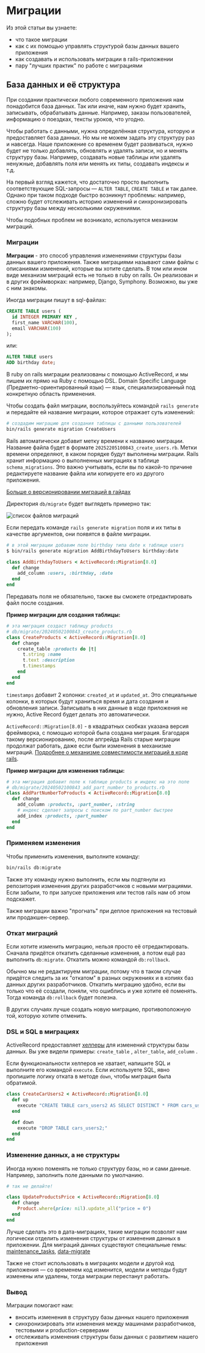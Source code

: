 # Миграции

Из этой статьи вы узнаете:
- что такое миграции
- как с их помощью управлять структурой базы данных вашего приложения
- как создавать и использовать миграции в rails-приложении
- пару "лучших практик" по работе с миграциями

## База данных и её структура

При создании практически любого современного приложения нам понадобится база данных. Так или иначе, нам нужно будет хранить, записывать, обрабатывать данные. Например, заказы пользователей, информацию о поездках, тексты уроков, что угодно.

Чтобы работать с данными, нужна определённая структура, которую и предоставляет база данных. Но мы не можем задать эту структуру раз и навсегда. Наше приложение со временем будет развиваться, нужно будет не только добавлять, обновлять и удалять записи, но и менять структуру базы. Например, создавать новые таблицы или удалять ненужные, добавлять поля или менять их типы, создавать индексы и т.д.

На первый взгляд кажется, что достаточно просто выполнить соответствующие SQL-запросы — `ALTER TABLE`, `CREATE TABLE` и так далее. Однако при таком подходе быстро возникнут проблемы: например, сложно будет отслеживать историю изменений и синхронизировать структуру базы между несколькими окружениями.

Чтобы подобных проблем не возникало, используется механизм миграций.

### Миграции

**Миграции** - это способ управления изменениями структуры базы данных вашего приложения. Также миграциями называют сами файлы с описаниями изменений, которые вы хотите сделать. В том или ином виде механизм миграций есть не только в ruby on rails. Он реализован и в других фреймворках: например, Django, Symphony. Возможно, вы уже с ним знакомы.

Иногда миграции пишут в sql-файлах:

```sql
CREATE TABLE users (
  id INTEGER PRIMARY KEY ,
  first_name VARCHAR(100),
  email VARCHAR(100)
);
```

или:

```sql
ALTER TABLE users
ADD birthday date; 
```

В ruby on rails миграции реализованы с помощью ActiveRecord, и мы пишем их прямо на Ruby с помощью DSL. Domain Specific Language (Предметно-ориентированный язык) — язык, специализированный под конкретную область применения.

Чтобы создать файл миграции, воспользуйтесь командой `rails generate` и передайте ей название миграции, которое отражает суть изменений:

```bash
# создадим миграцию для создания таблицы с данными пользователей
bin/rails generate migration CreateUsers
```

Rails автоматически добавит метку времени к названию миграции. Название файла будет в формате `20252205100843_create_users.rb`. Метки времени определяют, в каком порядке будут выполнены миграции. Rails хранит информацию о выполненных миграциях в таблице `schema_migrations`. Это важно учитывать, если вы по какой-то причине редактируете название файла или копируете его из другого приложения.   

[Больше о версионировании миграций в гайдах](https://guides.rubyonrails.org/active_record_migrations.html#rails-migration-version-control)

Директория `db/migrate` будет выглядеть примерно так:  

![список файлов миграций](./images/image.png)

Если передать команде `rails generate migration` поля и их типы в качестве аргументов, они появятся в файле миграции.

```bash
# в этой миграции добавим поле birthday типа date к таблице users
$ bin/rails generate migration AddBirthdayToUsers birthday:date
```

```ruby
class AddBirthdayToUsers < ActiveRecord::Migration[8.0]
  def change
    add_column :users, :birthday, :date
  end
end
```

Передавать поля не обязательно, также вы сможете отредактировать файл после создания.  

**Пример миграции для создания таблицы:**

```ruby
# эта миграция создаст таблицу products
# db/migrate/20240502100843_create_products.rb
class CreateProducts < ActiveRecord::Migration[8.0]
  def change
    create_table :products do |t|
      t.string :name
      t.text :description
      t.timestamps
    end
  end
end
```

`timestamps` добавит 2 колонки: `created_at` и `updated_at`. Это специальные колонки, в которых будут храниться время и дата создания и обновления записи. Записывать в них данные в коде приложения не нужно, Active Record будет делать это автоматически.

`ActiveRecord::Migration[8.0]` - в квадратных скобках указана версия фреймворка,  с помощью которой была создана миграция. Бгагодаря такому версионированию, после апгрейда Rails старые миграции продолжат работать, даже если были изменения в механизме миграций. [Подробнее о механизме совместимости миграций в коде rails](https://github.com/rails/rails/blob/65014e2379546e25407e87e5b3a056e0460361c7/activerecord/lib/active_record/migration/compatibility.rb#L16-L31).  

**Пример миграции для изменения таблицы:**

```ruby
# эта миграция добавит поле к таблице products и индекс на это поле
# db/migrate/20240502100843_add_part_number_to_products.rb
class AddPartNumberToProducts < ActiveRecord::Migration[8.0]
  def change
    add_column :products, :part_number, :string
    # индекс сделает запросы с поиском по part_number быстрее
    add_index :products, :part_number
  end
end
```

### Применяем изменения

Чтобы применить изменения, выполните команду:

```bash
bin/rails db:migrate
```

Также эту команду нужно выполнить, если мы подтянули из репозитория изменения других разработчиков с новыми миграциями. Если забыли, то при запуске приложения или тестов rails нам об этом подскажет. 

Также миграции важно "прогнать" при деплое приложения на тестовый или продакшен-сервер.

### Откат миграций

Если хотите изменить миграцию, нельзя просто её отредактировать. Сначала придётся откатить сделанные изменения, а потом ещё раз выполнить `db:migrate`. Откатить можно командой `db:rollback`.

Обычно мы не редактируем миграции, потому что в таком случае придётся следить за их "откатом" в разных окружениях и в копиях баз данных других разработчиков. Откатить миграцию удобно, если вы только что её создали, поняли, что ошиблись и уже хотите её поменять. Тогда команда `db:rollback` будет полезна.

В других случаях лучше создать новую миграцию, противоположную той, которую хотите отменить.

### DSL и SQL в миграциях

ActiveRecord предоставляет [хелперы](https://guides.rubyonrails.org/active_record_migrations.html#updating-migrations) для изменений структуры базы данных.  Вы уже видели примеры: `create_table` , `alter_table`, `add_column` .

Если функциональности хелперов не хватает, напишите SQL и выполните его командой `execute`. Если используете SQL, явно пропишите логику отката в методе `down`, чтобы миграция была обратимой. 

```ruby
class CreateCarUsers2 < ActiveRecord::Migration[8.0]
  def up
    execute "CREATE TABLE cars_users2 AS SELECT DISTINCT * FROM cars_users;"
  end

  def down
    execute "DROP TABLE cars_users2;"
  end
end
```

### Изменение данных, а не структуры

Иногда нужно поменять не только структуру базы, но и сами данные. Например, заполнить поле данными по умолчанию.

```ruby
# так не делайте!

class UpdateProductsPrice < ActiveRecord::Migration[8.0]
  def change
    Product.where(price: nil).update_all("price = 0")
  end
end
```

Лучше сделать это в дата-миграциях, такие миграции позволят нам логически отделить изменения структуры от изменения данных в приложении.
Для миграций данных существуют специальные гемы: [maintenance_tasks](https://github.com/Shopify/maintenance_tasks), [data-migrate](https://github.com/ilyakatz/data-migrate)

Также не стоит использовать в миграциях  модели и другой код приложения — со временем код изменится, модели и методы будут изменены или удалены, тогда миграции перестанут работать.

### Вывод

Миграции помогают нам:
- вносить изменения в структуру базы данных нашего приложения
- синхронизировать эти изменения между машинами разработчиков, тестовыми и production-серверами
- отслеживать изменения структуры базы данных с развитием нашего приложения
